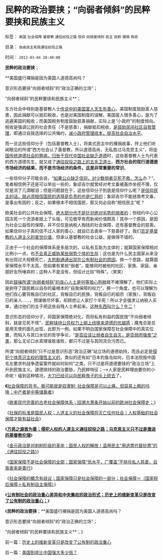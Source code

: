 # 民粹的政治要挟；“向弱者倾斜”的民粹要挟和民族主义

标签： `美国` `社会保障` `基督教` `通往奴役之路` `信仰` `向弱者倾斜` `民主` `民粹` `裸捐` `税收` 

目录： `自由民主宪政通往奴役之路`

时间： `2012-03-04 20:40:08`

**民粹的政治要挟**；

**美国盛行裸捐是因为美国人道德高尚吗？

意识形态要挟“向弱者倾斜”的“政治正确的立场”；

“向弱者倾斜”的民粹要挟和民族主义**；

东方社会中特别是基督教人士[传说中的美国富人天生有善心](../../../2010/1/15/为什么私有制社会富人有善心.md)，美国制度鼓励富人慈善，因此捐献可以抵扣税收，也是对美国制度的误解。美国富人很多善心，是为了逃避美国的税收；而美国税务制度鼓励慈善捐献，实际上是“小政府”的制度倾向。税收是强调公民的社会责任（不是慈善），捐献抵扣税收，[是鼓励民间社区自我管理](../../../2009/9/5/参考西方成功的经验不要偷换人权概念.md)，即通过自我选择的公共悔约，[减小政府管理成本，提高社会自治水平](../../../2009/3/5/社区自治是人权保障的条件，小政府的前提.md)。

而一旦这些信仰分子（包括基督教人士），将美式民主中的裸捐故事，拌上他们听闻眼见的所谓“西方社会认了基督教，所以道德高尚，无私胜过马克思主义”，将[中国传统道德社会的弊病，归咎于现代中国社会缺乏道德](../../../2009/11/19/道德的局限性和道德规范的适用范围.md)时，这些基督教人士为代表的西方道德先生，就又成了[通往奴役之路上的五毛卫道士](../../../2009/7/24/人权普世价值观或令传统中国将不国.md)。**西方社会的现行道德是市场经济的结果，而不是市场经济的条件，这是非常重要的常识**。

一些信仰分子可能会说，“[如果公众缺乏信仰，对少数弱者见死不救，怎么](../../../2010/4/28/进化论就是天人合一不能批；.md)办？”，笔者相信例子还是可以举出一些的，象邱吉尔就曾经对考文垂被轰炸坐视不理，仅仅是流了几滴眼泪；但是问题就在于，这些信仰分子到底是信仰什么呢？[是信仰民主的话，就必须相信国民的选择是负责的也是仁慈的](../../../2010/4/14/不相信党和政府，就要相信人民和民主.md)；象邱吉尔不能拯救考文垂，是事出有因的；反之，如果根本不相信国民，那又何必自称“相信民主”呢？

欧美社会的公共社会保障，[绝大部分也不是针对绝对劣势的弱者的](../../../2010/1/18/恐龙灭绝不是迷；“同情弱者”不道德.md)；但纽约中心公园冻死一个流浪者就上了头版，可见极罕有而新闻价值颇高！其中一个原因，是因为社会公益性的保障，并不仅仅是纳税人掏钱的社会保障，还有基督教会的慈善。如果信仰分子真的信不过人家的善心，就自已去表率一下慈善好了。我们[否定基督教的人道主义的普世价值](../../../2010/10/20/普世价值观令欧美基督教“政教合一”世风不古.md)，但承认基督教的社会公益，是做得不错的。

正由于一个社会的保障体系是多层次的，以私有互助为主体的；就算国家保障相对比例小一点，也[不会真正威胁某些弱势个体的生存](../../../2009/5/5/万恶之源皆为善.md)；这也是为什么民主国家从来没有出现过大规模死亡，[大悲剧通通出现在公有制社会的原因](../../../2009/7/5/历史责任归咎于毛主席是不公正的.md)。换一个思路，就算国家保障水平不太高，但如果有某些“弱者”，能够同时被他的社区、家族、家庭、亲朋好友所唾弃的；这种人不是没有，但估计比较“特殊”。（笑笑）

因此[鼓噪所谓“向弱者倾斜”的良心人士是何等狼心狗肺](http://hi.baidu.com/darthchn/blog/item/e35371948a360a42d1135e84.html)就不难理解了，他们实际上是剥夺了国民赖以自存的最根本的“自我保障的权力”，换一个角度，也可以理解为他们存心要背叛自已的社区，背叛自已的民族，背叛自已的祖宗（家族），背叛自已的亲人……，预谋做尽坏事，却顾虑让人家打个半死！所以才会强求让纳税人买单，通过他们的主子把这些自残人士养起来。[这种东西叫什么？牛二](../../../2010/2/1/老百姓不是邪恶的免疫体.md)！

意识形态的信仰分子，将国家保障绝对化，而将私有利益的国民按“不向弱者倾斜，就是见死不怪”，[民粹挟持公共权力上纲上线换来道德的优越感](../../../2010/3/26/道德治国“上纲上线”和中庸之道“减纲下线”.md)；魔鬼总是总是用天使的面孔出现，此即为一例。如果不明白国家保障在社会保障中的真实位置，而陷入与其口水仗的哲学争论，“[是否应该让弱者自生自灭，是否弱肉强食”之类](../../../2010/6/13/“从林法则”不是“物竞天择，适者生存”;不是进化论.md)，那么无论口水真理谁胜谁败，都只不过是与其同流合污而已。

所谓“向弱者倾斜”只不过是意识形态“政治正确”站立场的道德劫持，而且必定是[侵犯个体意识主权的理性主义的](../../../2011/3/2/个体意识主权不是信仰：你的意识，不是别人的意识.md)，类似的还有如“日本钓鱼岛如何，日本法院按中国毛左要求判战争遗留案件就如何如何”之类，只不过是将道德要挟的“政治立场”上升到民族主义。道德挟持的政治要胁，乃民粹特征；——>人家是民粹理由要你的小命呢！碰到这种情况，[大刀已经可以向民粹鬼子的头上砍去](../../../2011/2/7/大刀向着鬼子们的头上砍去！.md)了。

**《**[社会保障的背书，极可能就是奴隶制; 社会保障是可以止痛，但容易上瘾的吗啡；中产者是中等储蓄者](../../../2012/2/15/社会保障的背书，极可能就是奴隶制;.md)》

《[欧美现代完善的古老社会保障体系；回溯大萧条开始以前的欧洲社会保障史；](../../../2012/2/15/欧美现代的古老社会保障体系.md)》

《[社保的标准是国民人权；人道主义的社会保障将灭亡任何社会！人权基础的社会保障才能有益社会](../../../2012/2/15/只有国民人权基础的社会保障才能有益社会.md)》

《[**万恶之源皆为善；侵犯人权的人道主义通往奴役之路；马克思主义只不过是激进的基督教伦理**](../../../2012/2/15/万恶之源皆为善；侵犯人权的人道主义.md)》

《[金元政治是对剥削阶级的革命；国民人权的解放！滥用民主“用选票代替钞票”的《通往奴役之路》](../../../2012/2/18/金元政治是对剥削阶级的革命.md)》

《[国家保障不是社会保障的全部；国家保障“低水平，广覆盖”不排斥私人慈善，自我表率是善行](../../../2012/2/18/公有制不鼓励慈善；慈善本质上是消费.md)》

《[社会保障的概念有歧议；国家保障只是社会保障的一部分；社会保障＝（国家税后保障＋私有制自主保障）](../../../2012/2/18/社会保障＝（国家税后保障＋私有制自主保障）.md)》

《[**公有制社会的政治重心差异和中央集权的政治形式；历史上的维新变革只是改变了公有制的政治重心；**](../../../2012/3/4/历史上的维新变革只是改变了公有制的政治重心.md)》

《**民粹的政治要挟**；**美国盛行裸捐是因为美国人道德高尚吗？

意识形态要挟“向弱者倾斜”的“政治正确的立场”；

“向弱者倾斜”的民粹要挟和民族主义**；》



前一篇：[历史上的维新变革只是改变了公有制的政治重心](../../../2012/3/4/历史上的维新变革只是改变了公有制的政治重心.md)

后一篇：[美国到底比中国强大多少倍？](../../../2012/3/4/美国到底比中国强大多少倍？.md)